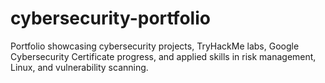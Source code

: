 # cybersecurity-portfolio
Portfolio showcasing cybersecurity projects, TryHackMe labs, Google Cybersecurity Certificate progress, and applied skills in risk management, Linux, and vulnerability scanning.
